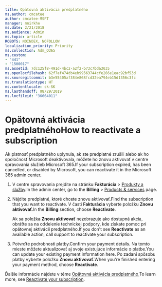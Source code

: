 ```yaml
---
title: Opätovná aktivácia predplatného
ms.author: cmcatee
author: cmcatee-MSFT
manager: mnirkhe
ms.date: 2/21/2018
ms.audience: Admin
ms.topic: article
ROBOTS: NOINDEX, NOFOLLOW
localization_priority: Priority
ms.collection: Adm_O365
ms.custom:
- "441"
- "1500017"
ms.assetid: 7dc125f8-491d-4bc2-a2f2-b73c7bda3035
ms.openlocfilehash: 62f7af474db4eb99563744cfe266e1eac92bf53d
ms.sourcegitcommit: b3e55405af384e868fcd32ea794eb15d1356c3fc
ms.translationtype: HT
ms.contentlocale: sk-SK
ms.lasthandoff: 08/29/2019
ms.locfileid: "36664011"
---
```

# <a name="how-to-reactivate-a-subscription"></a><span data-ttu-id="ca4c9-102">Opätovná aktivácia predplatného</span><span class="sxs-lookup"><span data-stu-id="ca4c9-102">How to reactivate a subscription</span></span>

<span data-ttu-id="ca4c9-103">Ak platnosť predplatného uplynula, ak ste predplatné zrušili alebo ak ho spoločnosť Microsoft deaktivovala, môžete ho znovu aktivovať v centre spravovania služieb Microsoft 365.</span><span class="sxs-lookup"><span data-stu-id="ca4c9-103">If your subscription expired, has been cancelled, or disabled by Microsoft, you can reactivate it in the Microsoft 365 admin center.</span></span>
  
1. <span data-ttu-id="ca4c9-104">V centre spravovania prejdite na stránku **Fakturácia** \> [Produkty a služby](https://go.microsoft.com/fwlink/p/?linkid=842054).</span><span class="sxs-lookup"><span data-stu-id="ca4c9-104">In the admin center, go to the **Billing** \> [Products & services](https://go.microsoft.com/fwlink/p/?linkid=842054) page.</span></span>

2. <span data-ttu-id="ca4c9-105">Nájdite predplatné, ktoré chcete znovu aktivovať.</span><span class="sxs-lookup"><span data-stu-id="ca4c9-105">Find the subscription that you want to reactivate.</span></span> <span data-ttu-id="ca4c9-106">V časti **Fakturácia** vyberte položku **Znovu aktivovať**.</span><span class="sxs-lookup"><span data-stu-id="ca4c9-106">In the **Billing** section, choose **Reactivate**.</span></span>

    <span data-ttu-id="ca4c9-107">Ak sa položka **Znovu aktivovať** nezobrazuje ako dostupná akcia, obráťte sa na oddelenie technickej podpory, kde získate pomoc pri opätovnej aktivácii predplatného.</span><span class="sxs-lookup"><span data-stu-id="ca4c9-107">If you don't see **Reactivate** as an available action, call support to reactivate your subscription.</span></span>

3. <span data-ttu-id="ca4c9-108">Potvrďte podrobnosti platby.</span><span class="sxs-lookup"><span data-stu-id="ca4c9-108">Confirm your payment details.</span></span> <span data-ttu-id="ca4c9-109">Na tomto mieste môžete aktualizovať aj svoje existujúce informácie o platbe.</span><span class="sxs-lookup"><span data-stu-id="ca4c9-109">You can update your existing payment information here.</span></span> <span data-ttu-id="ca4c9-110">Po zadaní spôsobu platby vyberte položku **Znovu aktivovať**.</span><span class="sxs-lookup"><span data-stu-id="ca4c9-110">When you're finished entering your payment method, choose **Reactivate**.</span></span>

<span data-ttu-id="ca4c9-111">Ďalšie informácie nájdete v téme [Opätovná aktivácia predplatného.](https://docs.microsoft.com/office365/admin/subscriptions-and-billing/reactivate-your-subscription)</span><span class="sxs-lookup"><span data-stu-id="ca4c9-111">To learn more, see [Reactivate your subscription](https://docs.microsoft.com/office365/admin/subscriptions-and-billing/reactivate-your-subscription).</span></span>